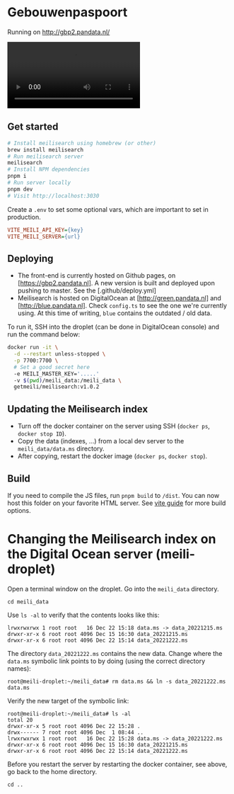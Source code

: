 # Gebouwenpaspoort

Running on http://gbp2.pandata.nl/

<video src="https://user-images.githubusercontent.com/2183313/203753767-f1efe496-2503-4785-ad21-d52223b6975e.mov"></video>

## Get started

```sh
# Install meilisearch using homebrew (or other)
brew install meilisearch
# Run meilisearch server
meilisearch
# Install NPM dependencies
pnpm i
# Run server locally
pnpm dev
# Visit http://localhost:3030
```

Create a `.env` to set some optional vars, which are important to set in production.

```ini
VITE_MEILI_API_KEY={key}
VITE_MEILI_SERVER={url}
```

## Deploying

- The front-end is currently hosted on Github pages, on [https://gbp2.pandata.nl]. A new version is built and deployed upon pushing to master. See the [.github/deploy.yml]
- Meilisearch is hosted on DigitalOcean at [http://green.pandata.nl] and [http://blue.pandata.nl]. Check `config.ts` to see the one we're currently using. At this time of writing, `blue` contains the outdated / old data.

To run it, SSH into the droplet (can be done in DigitalOcean console) and run the command below:

```sh
docker run -it \
  -d --restart unless-stopped \
  -p 7700:7700 \
  # Set a good secret here
  -e MEILI_MASTER_KEY='.....'
  -v $(pwd)/meili_data:/meili_data \
  getmeili/meilisearch:v1.0.2
```

## Updating the Meilisearch index

- Turn off the docker container on the server using SSH (`docker ps`, `docker stop ID`).
- Copy the data (indexes, ...) from a local dev server to the `meili_data/data.ms` directory.
- After copying, restart the docker image (`docker ps`, `docker stop`).

## Build

If you need to compile the JS files, run `pnpm build` to `/dist`.
You can now host this folder on your favorite HTML server.
See [vite guide](https://vitejs.dev/guide/build.html) for more build options.

# Changing the Meilisearch index on the Digital Ocean server (meili-droplet)

Open a terminal window on the droplet.
Go into the `meili_data` directory.

```
cd meili_data
```

Use `ls -al` to verify that the contents looks like this:

```
lrwxrwxrwx 1 root root   16 Dec 22 15:18 data.ms -> data_20221215.ms
drwxr-xr-x 6 root root 4096 Dec 15 16:30 data_20221215.ms
drwxr-xr-x 6 root root 4096 Dec 22 15:14 data_20221222.ms
```

The directory `data_20221222.ms` contains the new data.
Change where the `data.ms` symbolic link points to by doing (using the correct directory names):

```
root@meili-droplet:~/meili_data# rm data.ms && ln -s data_20221222.ms data.ms
```

Verify the new target of the symbolic link:

```
root@meili-droplet:~/meili_data# ls -al
total 20
drwxr-xr-x 5 root root 4096 Dec 22 15:28 .
drwx------ 7 root root 4096 Dec  1 08:44 ..
lrwxrwxrwx 1 root root   16 Dec 22 15:28 data.ms -> data_20221222.ms
drwxr-xr-x 6 root root 4096 Dec 15 16:30 data_20221215.ms
drwxr-xr-x 6 root root 4096 Dec 22 15:14 data_20221222.ms
```

Before you restart the server by restarting the docker container, see above,
go back to the home directory.

```
cd ..
```
